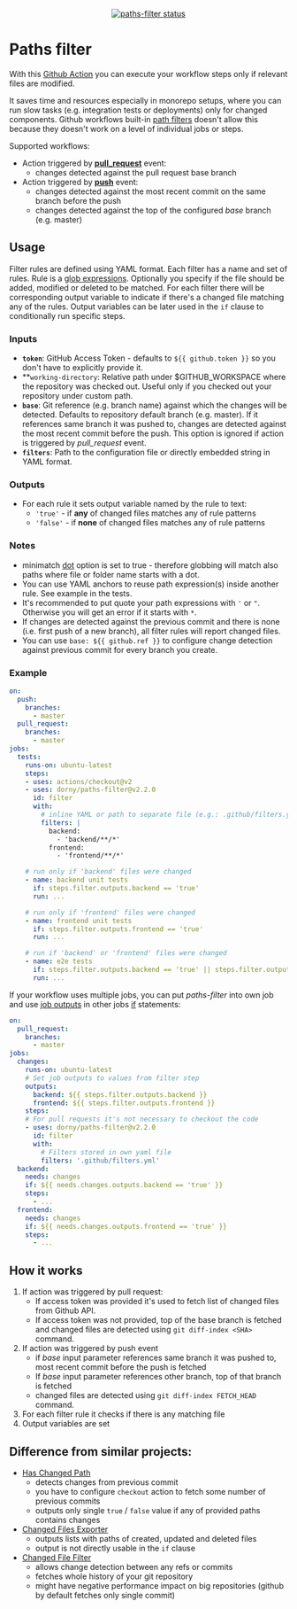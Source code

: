 <p align="center">
  <a href="https://github.com/dorny/paths-filter/actions"><img alt="paths-filter status" src="https://github.com/dorny/paths-filter/workflows/Build/badge.svg"></a>
</p>

# Paths filter

With this [Github Action](https://github.com/features/actions) you can execute your workflow steps only if relevant files are modified.

It saves time and resources especially in monorepo setups, where you can run slow tasks (e.g. integration tests or deployments) only for changed components.
Github workflows built-in [path filters](https://help.github.com/en/actions/reference/workflow-syntax-for-github-actions#onpushpull_requestpaths)
doesn't allow this because they doesn't work on a level of individual jobs or steps.

Supported workflows:
- Action triggered by **[pull_request](https://help.github.com/en/actions/reference/events-that-trigger-workflows#pull-request-event-pull_request)** event:
  - changes detected against the pull request base branch
- Action triggered by **[push](https://help.github.com/en/actions/reference/events-that-trigger-workflows#push-event-push)** event:
  - changes detected against the most recent commit on the same branch before the push
  - changes detected against the top of the configured *base* branch (e.g. master)

## Usage

Filter rules are defined using YAML format.
Each filter has a name and set of rules.
Rule is a [glob expressions](https://github.com/isaacs/minimatch).
Optionally you specify if the file should be added, modified or deleted to be matched.
For each filter there will be corresponding output variable to indicate if there's a changed file matching any of the rules.
Output variables can be later used in the `if` clause to conditionally run specific steps.

### Inputs
- **`token`**: GitHub Access Token - defaults to `${{ github.token }}` so you don't have to explicitly provide it.
- **`working-directory`: Relative path under $GITHUB_WORKSPACE where the repository was checked out. Useful only if you checked out your repository under custom path.
- **`base`**: Git reference (e.g. branch name) against which the changes will be detected. Defaults to repository default branch (e.g. master).
              If it references same branch it was pushed to, changes are detected against the most recent commit before the push.
              This option is ignored if action is triggered by *pull_request* event.
- **`filters`**: Path to the configuration file or directly embedded string in YAML format.

### Outputs
- For each rule it sets output variable named by the rule to text:
   - `'true'` - if **any** of changed files matches any of rule patterns
   - `'false'` - if **none** of changed files matches any of rule patterns

### Notes
- minimatch [dot](https://www.npmjs.com/package/minimatch#dot) option is set to true - therefore
  globbing will match also paths where file or folder name starts with a dot.
- You can use YAML anchors to reuse path expression(s) inside another rule. See example in the tests.
- It's recommended to put quote your path expressions with `'` or `"`. Otherwise you will get an error if it starts with `*`.
- If changes are detected against the previous commit and there is none (i.e. first push of a new branch), all filter rules will report changed files.
- You can use `base: ${{ github.ref }}` to configure change detection against previous commit for every branch you create.

### Example
```yaml
on:
  push:
    branches:
      - master
  pull_request:
    branches:
      - master
jobs:
  tests:
    runs-on: ubuntu-latest
    steps:
    - uses: actions/checkout@v2
    - uses: dorny/paths-filter@v2.2.0
      id: filter
      with:
        # inline YAML or path to separate file (e.g.: .github/filters.yaml)
        filters: |
          backend:
            - 'backend/**/*'
          frontend:
            - 'frontend/**/*'

    # run only if 'backend' files were changed
    - name: backend unit tests
      if: steps.filter.outputs.backend == 'true'
      run: ...

    # run only if 'frontend' files were changed
    - name: frontend unit tests
      if: steps.filter.outputs.frontend == 'true'
      run: ...

    # run if 'backend' or 'frontend' files were changed
    - name: e2e tests
      if: steps.filter.outputs.backend == 'true' || steps.filter.outputs.frontend == 'true'
      run: ...
```

If your workflow uses multiple jobs, you can put *paths-filter* into own job and use
[job outputs](https://help.github.com/en/actions/reference/workflow-syntax-for-github-actions#jobsjobs_idoutputs)
in other jobs [if](https://help.github.com/en/actions/reference/workflow-syntax-for-github-actions#jobsjob_idif) statements:
```yml
on:
  pull_request:
    branches:
      - master
jobs:
  changes:
    runs-on: ubuntu-latest
    # Set job outputs to values from filter step
    outputs:
      backend: ${{ steps.filter.outputs.backend }}
      frontend: ${{ steps.filter.outputs.frontend }}
    steps:
    # For pull requests it's not necessary to checkout the code
    - uses: dorny/paths-filter@v2.2.0
      id: filter
      with:
        # Filters stored in own yaml file
        filters: '.github/filters.yml'
  backend:
    needs: changes
    if: ${{ needs.changes.outputs.backend == 'true' }}
    steps:
      - ...
  frontend:
    needs: changes
    if: ${{ needs.changes.outputs.frontend == 'true' }}
    steps:
      - ...
```

## How it works

1. If action was triggered by pull request:
   - If access token was provided it's used to fetch list of changed files from Github API.
   - If access token was not provided, top of the base branch is fetched and changed files are detected using `git diff-index <SHA>` command.
2. If action was triggered by push event
   - if *base* input parameter references same branch it was pushed to, most recent commit before the push is fetched
   - If *base* input parameter references other branch, top of that branch is fetched
   - changed files are detected using `git diff-index FETCH_HEAD` command.
3. For each filter rule it checks if there is any matching file
4. Output variables are set

## Difference from similar projects:

- [Has Changed Path](https://github.com/MarceloPrado/has-changed-path)
  - detects changes from previous commit
  - you have to configure `checkout` action to fetch some number of previous commits
  - outputs only single `true` / `false` value if any of provided paths contains changes
- [Changed Files Exporter](https://github.com/futuratrepadeira/changed-files)
  - outputs lists with paths of created, updated and deleted files
  - output is not directly usable in the `if` clause
- [Changed File Filter](https://github.com/tony84727/changed-file-filter)
  - allows change detection between any refs or commits
  - fetches whole history of your git repository
  - might have negative performance impact on big repositories (github by default fetches only single commit)
